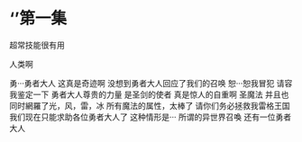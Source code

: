 # ‘’第一集
超常技能很有用

人类啊

勇···勇者大人
这真是奇迹啊
没想到勇者大人回应了我们的召唤
恕···恕我冒犯
请容我鉴定一下
勇者大人尊贵的力量
是圣剑的使者
真是惊人的自重啊
圣魔法
并且也同时網羅了光，风，雷，冰
所有魔法的属性，太棒了
请你们务必拯救我雷格王国
我们现在只能求助各位勇者大人了
这种情形是···
所谓的异世界召喚
还有一位勇者大人
